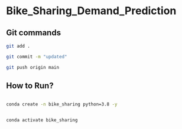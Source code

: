 # Bike_Sharing_Demand_Prediction

## Git commands

```bash
git add .

git commit -m "updated"

git push origin main

```

## How to Run?

```bash

conda create -n bike_sharing python=3.8 -y


conda activate bike_sharing 

```
